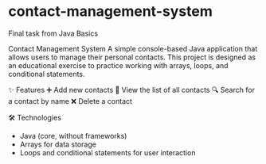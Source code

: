 # contact-management-system
Final task from Java Basics

Contact Management System
A simple console-based Java application that allows users to manage their personal contacts.
This project is designed as an educational exercise to practice working with arrays, loops, and conditional statements.

✨ Features
➕ Add new contacts
📃 View the list of all contacts
🔍 Search for a contact by name
❌ Delete a contact

🛠️ Technologies
 - Java (core, without frameworks)
 - Arrays for data storage
 - Loops and conditional statements for user interaction
